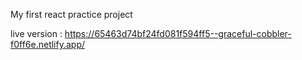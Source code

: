 My first react practice project

live version : https://65463d74bf24fd081f594ff5--graceful-cobbler-f0ff6e.netlify.app/
